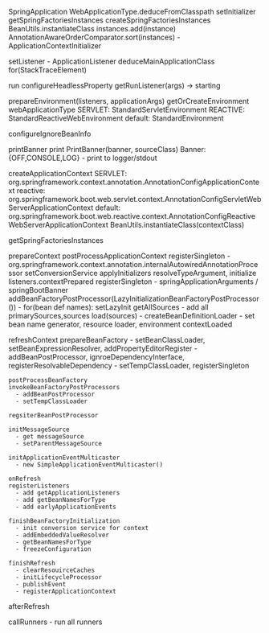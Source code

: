 SpringApplication
  WebApplicationType.deduceFromClasspath
  setInitializer
    getSpringFactoriesInstances
      createSpringFactoriesInstances
        BeanUtils.instantiateClass
        instances.add(instance)
      AnnotationAwareOrderComparator.sort(instances)
    - ApplicationContextInitializer
    
  setListener
    - ApplicationListener
  deduceMainApplicationClass
    for(StackTraceElement)

run
  configureHeadlessProperty
  getRunListener(args) -> starting

  prepareEnvironment(listeners, applicationArgs)
    getOrCreateEnvironment
      webApplicationType
        SERVLET: StandardServletEnvironment
        REACTIVE: StandardReactiveWebEnvironment
        default: StandardEnvironment

  configureIgnoreBeanInfo

  printBanner
    print
      PrintBanner(banner, sourceClass)
        Banner: {OFF,CONSOLE,LOG}
    - print to logger/stdout

  createApplicationContext
    SERVLET: 
      org.springframework.context.annotation.AnnotationConfigApplicationContext
    reactive: 
      org.springframework.boot.web.servlet.context.AnnotationConfigServletWebServerApplicationContext
    default: 
      org.springframework.boot.web.reactive.context.AnnotationConfigReactiveWebServerApplicationContext
    BeanUtils.instantiateClass(contextClass)

  getSpringFactoriesInstances

  prepareContext
    postProcessApplicationContext
      registerSingleton
        - org.springframework.context.annotation.internalAutowiredAnnotationProcessor
        setConversionService
      applyInitializers
        resolveTypeArgument, initialize
    listeners.contextPrepared
    registerSingleton
      - springApplicationArguments / springBootBanner
    addBeanFactoryPostProcessor(LazyInitializationBeanFactoryPostProcessor())
      - for(bean def names): setLazyInit
    getAllSources
      - add all primarySources,sources
    load(sources)
      - createBeanDefinitionLoader
      - set bean name generator, resource loader, environment
    contextLoaded

  refreshContext
    prepareBeanFactory
      - setBeanClassLoader, setBeanExpressionResolver, addPropertyEditorRegister
      - addBeanPostProcessor, ignroeDependencyInterface, registerResolvableDependency
      - setTempClassLoader, registerSingleton

    postProcessBeanFactory
    invokeBeanFactoryPostProcessors
      - addBeanPostProcessor
      - setTempClassLoader

    regsiterBeanPostProcessor

    initMessageSource
      - get messageSource
      - setParentMessageSource

    initApplicationEventMulticaster
      - new SimpleApplicationEventMulticaster()
    
    onRefresh
    registerListeners
      - add getApplicationListeners
      - add getBeanNamesForType
      - add earlyApplicationEvents

    finishBeanFactoryInitialization
      - init conversion service for context
      - addEmbeddedValueResolver
      - getBeanNamesForType
      - freezeConfiguration

    finishRefresh
      - clearResouirceCaches
      - initLifecycleProcessor
      - publishEvent
      - registerApplicationContext
  
  afterRefresh

  callRunners
    - run all runners
  
    




